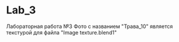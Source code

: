 # Lab_3
Лабораторная работа №3
Фото с названием "Трава_10" является текстурой для файла "Image texture.blend1"
